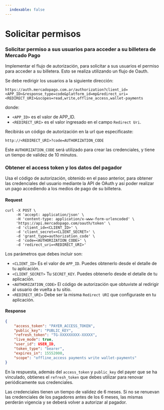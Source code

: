 ```yaml
---
  indexable: false
---
```


# Solicitar permisos

### Solicitar permiso a sus usuarios para acceder a su billetera de Mercado Pago

Implementar el flujo de autorización, para solicitar a sus usuarios el permiso para acceder a su billetera. Esto se realiza utilizando un flujo de Oauth.

Se debe redirigir los usuarios a la siguiente dirección:

`https://auth.mercadopago.com.ar/authorization?client_id=<APP_ID>&response_type=code&platform_id=mp&redirect_uri=<REDIRECT_URI>&scopes=read,write,offline_access,wallet-payments`

donde:

* `<APP_ID>` es el valor de APP_ID.
* `<REDIRECT_URI>` es el valor ingresado en el campo `Redirect Uri`.

Recibirás un código de autorización en la url que especificaste: 

`http://<REDIRECT_URI>?code=AUTHORIZATION_CODE`

Este `AUTHORIZATION_CODE` será utilizado para crear las credenciales, y tiene un tiempo de validez de 10 minutos.

### Obtener el access token y los datos del pagador

Usa el código de autorización, obtenido en el paso anterior, para obtener las credenciales del usuario mediante la API de OAuth y así poder realizar un pago accediendo a los medios de pago de su billetera.

#### Request
```curl
curl -X POST \
     -H 'accept: application/json' \
     -H 'content-type: application/x-www-form-urlencoded' \
     'https://api.mercadopago.com/oauth/token' \
     -d 'client_id=<CLIENT_ID>' \
     -d 'client_secret=<CLIENT_SECRET>' \
     -d 'grant_type=authorization_code' \
     -d 'code=<AUTHORIZATION_CODE>' \
     -d 'redirect_uri=<REDIRECT_URI>'
```

Los parámetros que debes incluir son:

* `<CLIENT_ID>` Es el valor de `APP_ID`. Puedes obtenerlo desde el detalle de tu aplicación.
* `<CLIENT_SECRET>` Tu `SECRET_KEY`. Puedes obtenerlo desde el detalle de tu aplicación.
* `<AUTHORIZATION_CODE>` El código de autorización que obtuviste al redirigir al usuario de vuelta a tu sitio.
* `<REDIRECT_URI>` Debe ser la misma `Redirect URI` que configuraste en tu aplicación.

#### Response
```json
{
    "access_token": "PAYER_ACCESS_TOKEN",
    "public_key": "PUBLIC_KEY",
    "refresh_token": "TG-XXXXXXXXX-XXXXX",
    "live_mode": true,
    "user_id": USER_ID,
    "token_type": "bearer",
    "expires_in": 15552000,
    "scope": "offline_access payments write wallet-payments"
}
```

En la respuesta, además del `access_token` y `public_key` del payer que se ha vinculado, obtienes el `refresh_token` que debes utilizar para renovar periódicamente sus credenciales.

Las credenciales tienen un tiempo de validez de 6 meses. Si no se renuevan las credenciales de los pagadores antes de los 6 meses, las mismas perderán vigencia y se deberá volver a autorizar al pagador.
